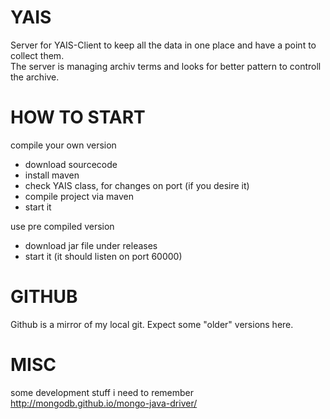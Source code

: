 YAIS
=============
Server for YAIS-Client to keep all the data in one place and have a point to collect them.  
The server is managing archiv terms and looks for better pattern to controll the archive.

HOW TO START
=============
compile your own version
- download sourcecode
- install maven
- check YAIS class, for changes on port (if you desire it)
- compile project via maven
- start it

use pre compiled version
- download jar file under releases
- start it (it should listen on port 60000)

GITHUB
============
Github is a mirror of my local git. Expect some "older" versions here.


MISC
============
some development stuff i need to remember
http://mongodb.github.io/mongo-java-driver/
    
